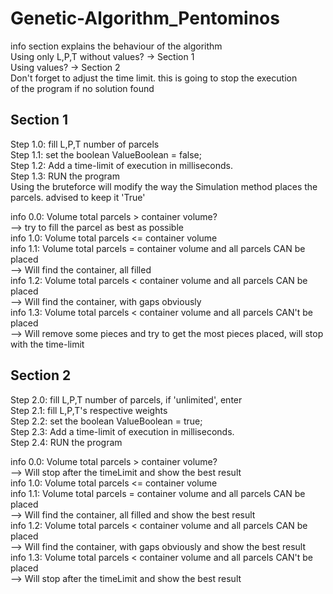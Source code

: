 # Genetic-Algorithm_Pentominos

info section explains the behaviour of the algorithm<br />
Using only L,P,T without values? -> Section 1<br />
Using values? -> Section 2<br />
Don't forget to adjust the time limit. this is going to stop the execution<br />
  of the program if no solution found<br />

  ## Section 1
  Step 1.0: fill L,P,T number of parcels<br/>
  Step 1.1: set the boolean ValueBoolean = false;<br/>
  Step 1.2: Add a time-limit of execution in milliseconds.<br/>
  Step 1.3: RUN the program<br/>
  Using the bruteforce will modify the way the Simulation method places the parcels. advised to keep it 'True'<br/>

  info 0.0: Volume total parcels > container volume?<br/>
    --> try to fill the parcel as best as possible<br/>
  info 1.0: Volume total parcels <= container volume<br/>
  info 1.1: Volume total parcels = container volume and all parcels CAN be placed<br/>
    --> Will find the container, all filled<br/>
  info 1.2: Volume total parcels < container volume and all parcels CAN be placed<br/>
    --> Will find the container, with gaps obviously<br/>
  info 1.3: Volume total parcels < container volume and all parcels CAN't be placed<br/>
    --> Will remove some pieces and try to get the most pieces placed, will stop with the time-limit<br/>

  ## Section 2
  Step 2.0: fill L,P,T number of parcels, if 'unlimited', enter <br/>
  Step 2.1: fill L,P,T's respective weights<br/>
  Step 2.2: set the boolean ValueBoolean = true;<br/>
  Step 2.3: Add a time-limit of execution in milliseconds.<br/>
  Step 2.4: RUN the program<br/>

  info 0.0: Volume total parcels > container volume?<br/>
    --> Will stop after the timeLimit and show the best result<br/>
  info 1.0: Volume total parcels <= container volume<br/>
  info 1.1: Volume total parcels = container volume and all parcels CAN be placed<br/>
    --> Will find the container, all filled and show the best result<br/>
  info 1.2: Volume total parcels < container volume and all parcels CAN be placed<br/>
    --> Will find the container, with gaps obviously and show the best result<br/>
  info 1.3: Volume total parcels < container volume and all parcels CAN't be placed<br/>
    --> Will stop after the timeLimit and show the best result<br/>
